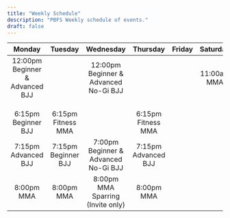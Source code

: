 ```yaml
---
title: "Weekly Schedule"
description: "PBFS Weekly schedule of events."
draft: false
---
```


| Monday              | Tuesday               |  Wednesday | Thursday | Friday | Saturday |
| :----:              | :-----:               | :--------: | :------: | :----: | :------: |
| 12:00pm Beginner & Advanced BJJ |           | 12:00pm Beginner & Advanced No-Gi BJJ | | | 11:00am MMA |
|                     |                       |            | | | |
|                     |                       |            | | | |
|                     |                       |            | | | |
| 6:15pm Beginner BJJ |   6:15pm Fitness MMA  |            | 6:15pm Fitness MMA | | |
| 7:15pm Advanced BJJ |   7:15pm Beginner BJJ | 7:00pm Beginner & Advanced No-Gi BJJ | 7:15pm Advanced BJJ| | |
| 8:00pm MMA          |   8:00pm MMA          | 8:00pm MMA Sparring (Invite only) | 8:00pm MMA | | |
